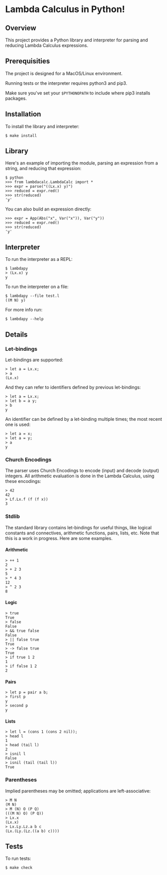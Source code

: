 # Lambda Calculus in Python!

## Overview 
 
This project provides a Python library and interpreter for parsing and reducing Lambda Calculus expressions.

## Prerequisities

The project is designed for a MacOS/Linux environment.

Running tests or the interpreter requires python3 and pip3.

Make sure you've set your `$PYTHONOPATH` to include where pip3 installs packages.

## Installation

To install the library and interpreter:
```
$ make install
```

## Library

Here's an example of importing the module, parsing an expression from a string, and reducing that expression:

```
$ python
>>> from lambdacalc.LambdaCalc import *
>>> expr = parse("((Lx.x) y)")
>>> reduced = expr.red()
>>> str(reduced)
'y'
```

You can also build an expression directly:

```
>>> expr = App(Abs("x", Var("x")), Var("y"))
>>> reduced = expr.red()
>>> str(reduced)
'y'
```

## Interpreter

To run the interpreter as a REPL:
```
$ lambdapy
> (Lx.x) y
y
```

To run the interpreter on a file:
```
$ lambdapy --file test.l
((M N) y)
```

For more info run:
```
$ lambdapy --help
```

## Details

### Let-bindings

Let-bindings are supported:

```
> let a = Lx.x;
> a
(Lx.x)
```

And they can refer to identifiers defined by previous let-bindings:

```
> let a = Lx.x;
> let b = a y;
> b
y
```

An identifier can be defined by a let-binding multiple times; the most recent one is used:

```
> let a = x;
> let a = y;
> a
y
```

### Church Encodings

The parser uses Church Encodings to encode (input) and decode (output) integers. All arithmetic evaluation is
done in the Lambda Calculus, using these encodings:

```
> 42
42
> Lf.Lx.f (f (f x))
3
```

### Stdlib

The standard library contains let-bindings for useful things, like logical constants and connectives, 
arithmetic functions, pairs, lists, etc. Note that this is a work in progress. Here are some examples.

#### Arithmetic
```
> ++ 1
2
> + 2 3
5
> * 4 3
12
> ^ 2 3
8
```

#### Logic
```
> true
True
> false
False
> && true false
False
> || false true
True
> -> false true
True
> if true 1 2
1
> if false 1 2
2
```

#### Pairs
```
> let p = pair a b;
> first p
y
> second p
y
````

#### Lists
```
> let l = (cons 1 (cons 2 nil));
> head l
1
> head (tail l)
2
> isnil l
False
> isnil (tail (tail l))
True
```

### Parentheses

Implied parentheses may be omitted; applications are left-associative:

```
> M N
(M N)
> M (N) O (P Q)
(((M N) O) (P Q))
> Lx.x
(Lx.x)
> Lx.Ly.Lz.a b c
(Lx.(Ly.(Lz.((a b) c))))
```

## Tests
To run tests:
```
$ make check
```

